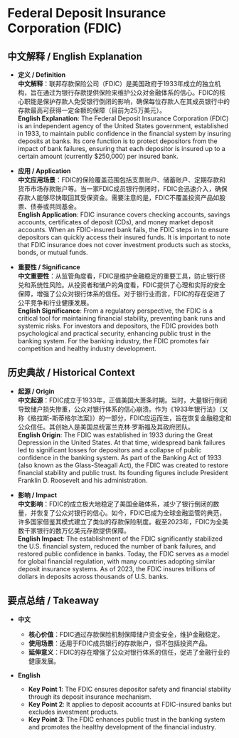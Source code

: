 # Federal Deposit Insurance Corporation (FDIC)

## 中文解释 / English Explanation

* **定义 / Definition**  
  **中文解释**：联邦存款保险公司（FDIC）是美国政府于1933年成立的独立机构，旨在通过为银行存款提供保险来维护公众对金融体系的信心。FDIC的核心职能是保护存款人免受银行倒闭的影响，确保每位存款人在其成员银行中的存款最高可获得一定金额的保障（目前为25万美元）。  
  **English Explanation**: The Federal Deposit Insurance Corporation (FDIC) is an independent agency of the United States government, established in 1933, to maintain public confidence in the financial system by insuring deposits at banks. Its core function is to protect depositors from the impact of bank failures, ensuring that each depositor is insured up to a certain amount (currently $250,000) per insured bank.

* **应用 / Application**  
  **中文应用场景**：FDIC的保险覆盖范围包括支票账户、储蓄账户、定期存款和货币市场存款账户等。当一家FDIC成员银行倒闭时，FDIC会迅速介入，确保存款人能够尽快取回其受保资金。需要注意的是，FDIC不覆盖投资产品如股票、债券或共同基金。  
  **English Application**: FDIC insurance covers checking accounts, savings accounts, certificates of deposit (CDs), and money market deposit accounts. When an FDIC-insured bank fails, the FDIC steps in to ensure depositors can quickly access their insured funds. It is important to note that FDIC insurance does not cover investment products such as stocks, bonds, or mutual funds.

* **重要性 / Significance**  
  **中文重要性**：从监管角度看，FDIC是维护金融稳定的重要工具，防止银行挤兑和系统性风险。从投资者和储户的角度看，FDIC提供了心理和实际的安全保障，增强了公众对银行体系的信任。对于银行业而言，FDIC的存在促进了公平竞争和行业健康发展。  
  **English Significance**: From a regulatory perspective, the FDIC is a critical tool for maintaining financial stability, preventing bank runs and systemic risks. For investors and depositors, the FDIC provides both psychological and practical security, enhancing public trust in the banking system. For the banking industry, the FDIC promotes fair competition and healthy industry development.

## 历史典故 / Historical Context

* **起源 / Origin**  
  **中文起源**：FDIC成立于1933年，正值美国大萧条时期。当时，大量银行倒闭导致储户损失惨重，公众对银行体系的信心崩溃。作为《1933年银行法》（又称《格拉斯-斯蒂格尔法案》）的一部分，FDIC应运而生，旨在恢复金融稳定和公众信任。其创始人是美国总统富兰克林·罗斯福及其政府团队。  
  **English Origin**: The FDIC was established in 1933 during the Great Depression in the United States. At that time, widespread bank failures led to significant losses for depositors and a collapse of public confidence in the banking system. As part of the Banking Act of 1933 (also known as the Glass-Steagall Act), the FDIC was created to restore financial stability and public trust. Its founding figures include President Franklin D. Roosevelt and his administration.

* **影响 / Impact**  
  **中文影响**：FDIC的成立极大地稳定了美国金融体系，减少了银行倒闭的数量，并恢复了公众对银行的信心。如今，FDIC已成为全球金融监管的典范，许多国家借鉴其模式建立了类似的存款保险制度。截至2023年，FDIC为全美数千家银行的数万亿美元存款提供保障。  
  **English Impact**: The establishment of the FDIC significantly stabilized the U.S. financial system, reduced the number of bank failures, and restored public confidence in banks. Today, the FDIC serves as a model for global financial regulation, with many countries adopting similar deposit insurance systems. As of 2023, the FDIC insures trillions of dollars in deposits across thousands of U.S. banks.

## 要点总结 / Takeaway

* **中文**  
  - **核心价值**：FDIC通过存款保险机制保障储户资金安全，维护金融稳定。  
  - **使用场景**：适用于FDIC成员银行的存款账户，但不包括投资产品。  
  - **延伸意义**：FDIC的存在增强了公众对银行体系的信任，促进了金融行业的健康发展。

* **English**  
  - **Key Point 1**: The FDIC ensures depositor safety and financial stability through its deposit insurance mechanism.  
  - **Key Point 2**: It applies to deposit accounts at FDIC-insured banks but excludes investment products.  
  - **Key Point 3**: The FDIC enhances public trust in the banking system and promotes the healthy development of the financial industry.